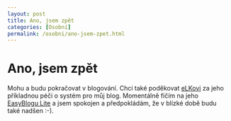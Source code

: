 ```yaml
---
layout: post
title: Ano, jsem zpět
categories: [Osobní]
permalink: /osobni/ano-jsem-zpet.html
---
```

# Ano, jsem zpět

Mohu a budu pokračovat v blogování. Chci také poděkovat [eLKovi](http://www.elka.cz/edenik/) za jeho příkladnou péči o systém pro můj blog. Momentálně fičím na jeho [EasyBlogu Lite](http://www.elka.cz/easyblog/) a jsem spokojen a předpokládám, že v blízké době budu také nadšen :-).

